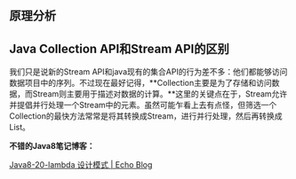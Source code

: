 ## 原理分析





## Java Collection API和Stream API的区别

我们只是说新的Stream API和java现有的集合API的行为差不多：他们都能够访问数据项目中的序列。不过现在最好记得，**Collection主要是为了存储和访问数据，而Stream则主要用于描述对数据的计算。**这里的关键点在于，Stream允许并提倡并行处理一个Stream中的元素。虽然可能乍看上去有点怪，但筛选一个Collection的最快方法常常是将其转换成Stream，进行并行处理，然后再转换成List。



**不错的Java8笔记博客：**

[Java8\-20\-lambda 设计模式 \| Echo Blog](https://houbb.github.io/2019/02/27/java8-20-lambda-02-pattern)

